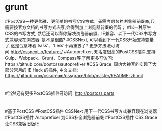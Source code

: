 # grunt
#PostCSS一种更优雅、更简单的书写CSS方式，无需考虑各种浏览器前缀兼,只需要按官方文档的书写方式去写,会得到加上浏览器前缀的代码；
#以一种原生CSS的书写方式, 然后还可以帮你解决浏览器前缀、IE兼容、以下一代CSS书写方式兼容现在浏览器, 是不是很酷?
#CSSNext, 可以看到下一代CSS开始支持变量了,这是否意味着'Sass'、'Less'不再重要了? 更多方法法可访问:http://cssnext.io/features/
#Autoprefixer, 知名度很高的PostCSS插件,支持Gulp、Webpack、Grunt、Compass等,了解更多可访问: https://github.com/postcss/autoprefixer
#CSS Grace, 国内大神写的实现了大部分常用的 IE Hack 的插件, 中文文档: https://github.com/cssdream/cssgrace/blob/master/README-zh.md
#
#当然还有更多PostCSS插件可访问: http://postcss.parts
#
#
#基于PostCSS
#PostCSS插件 CSSNext 用下一代CSS书写方式兼容现在浏览器
#PostCSS插件 Autoprefixer 为CSS补全浏览器前缀
#PostCSS插件 CSS Grace 让CSS兼容旧版IE
